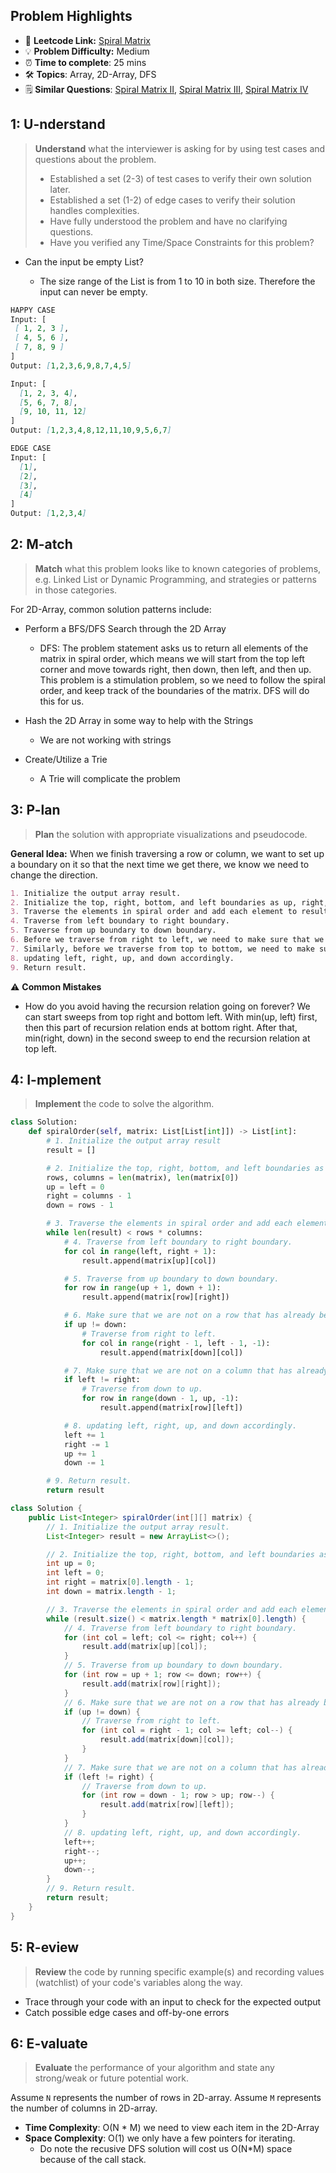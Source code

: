 ## Problem Highlights

* 🔗 **Leetcode Link:** [Spiral Matrix](https://leetcode.com/problems/spiral-matrix/)
* 💡 **Problem Difficulty:** Medium
* ⏰ **Time to complete**: 25 mins
* 🛠️ **Topics**: Array, 2D-Array, DFS
* 🗒️ **Similar Questions**: [Spiral Matrix II](https://leetcode.com/problems/spiral-matrix-ii/), [Spiral Matrix III](https://leetcode.com/problems/spiral-matrix-iii/), [Spiral Matrix IV](https://leetcode.com/problems/spiral-matrix-iv/)
    
## 1: U-nderstand
 
> **Understand** what the interviewer is asking for by using test cases and questions about the problem.
> 
> - Established a set (2-3) of test cases to verify their own solution later.
> - Established a set (1-2) of edge cases to verify their solution handles complexities.
> - Have fully understood the problem and have no clarifying questions.
> - Have you verified any Time/Space Constraints for this problem?

- Can the input be empty List?

  - The size range of the List is from 1 to 10 in both size. Therefore the input can never be empty.


```markdown
HAPPY CASE
Input: [
 [ 1, 2, 3 ],
 [ 4, 5, 6 ],
 [ 7, 8, 9 ]
]
Output: [1,2,3,6,9,8,7,4,5]

Input: [
  [1, 2, 3, 4],
  [5, 6, 7, 8],
  [9, 10, 11, 12]
]
Output: [1,2,3,4,8,12,11,10,9,5,6,7]

EDGE CASE
Input: [
  [1],
  [2],
  [3],
  [4]
]
Output: [1,2,3,4]
```   
    
## 2: M-atch

> **Match** what this problem looks like to known categories of problems, e.g. Linked List or Dynamic Programming, and strategies or patterns in those categories.

For 2D-Array, common solution patterns include:

- Perform a BFS/DFS Search through the 2D Array
    - DFS: The problem statement asks us to return all elements of the matrix in spiral order, which means we will start from the top left corner and move towards right, then down, then left, and then up. This problem is a stimulation problem, so we need to follow the spiral order, and keep track of the boundaries of the matrix. DFS will do this for us.

- Hash the 2D Array in some way to help with the Strings
    - We are not working with strings
- Create/Utilize a Trie
    - A Trie will complicate the problem

## 3: P-lan

> **Plan** the solution with appropriate visualizations and pseudocode.

**General Idea:** When we finish traversing a row or column, we want to set up a boundary on it so that the next time we get there, we know we need to change the direction.

```markdown
1. Initialize the output array result.
2. Initialize the top, right, bottom, and left boundaries as up, right, down, and left.
3. Traverse the elements in spiral order and add each element to result:
4. Traverse from left boundary to right boundary.
5. Traverse from up boundary to down boundary.
6. Before we traverse from right to left, we need to make sure that we are not on a row that has already been traversed. If we are not, then we can traverse from right to left.
7. Similarly, before we traverse from top to bottom, we need to make sure that we are not on a column that has already been traversed. Then we can traverse from down to up.
8. updating left, right, up, and down accordingly.
9. Return result.
```

⚠️ **Common Mistakes**

* How do you avoid having the recursion relation going on forever? We can start sweeps from top right and bottom left. With min(up, left) first, then this part of recursion relation ends at bottom right. After that, min(right, down) in the second sweep to end the recursion relation at top left.

## 4: I-mplement

> **Implement** the code to solve the algorithm.

```python
class Solution:
    def spiralOrder(self, matrix: List[List[int]]) -> List[int]:
        # 1. Initialize the output array result
        result = []

        # 2. Initialize the top, right, bottom, and left boundaries as up, right, down, and left
        rows, columns = len(matrix), len(matrix[0])
        up = left = 0
        right = columns - 1
        down = rows - 1

        # 3. Traverse the elements in spiral order and add each element to result:
        while len(result) < rows * columns:
            # 4. Traverse from left boundary to right boundary.
            for col in range(left, right + 1):
                result.append(matrix[up][col])

            # 5. Traverse from up boundary to down boundary.
            for row in range(up + 1, down + 1):
                result.append(matrix[row][right])

            # 6. Make sure that we are not on a row that has already been traversed
            if up != down:
                # Traverse from right to left.
                for col in range(right - 1, left - 1, -1):
                    result.append(matrix[down][col])

            # 7. Make sure that we are not on a column that has already been traversed
            if left != right:
                # Traverse from down to up.
                for row in range(down - 1, up, -1):
                    result.append(matrix[row][left])

            # 8. updating left, right, up, and down accordingly.
            left += 1
            right -= 1
            up += 1
            down -= 1

        # 9. Return result.
        return result
```
```java
class Solution {
    public List<Integer> spiralOrder(int[][] matrix) {
        // 1. Initialize the output array result.
        List<Integer> result = new ArrayList<>();

        // 2. Initialize the top, right, bottom, and left boundaries as up, right, down, and left.
        int up = 0;
        int left = 0;
        int right = matrix[0].length - 1;
        int down = matrix.length - 1;

        // 3. Traverse the elements in spiral order and add each element to result:
        while (result.size() < matrix.length * matrix[0].length) {
            // 4. Traverse from left boundary to right boundary.
            for (int col = left; col <= right; col++) {
                result.add(matrix[up][col]);
            }
            // 5. Traverse from up boundary to down boundary.
            for (int row = up + 1; row <= down; row++) {
                result.add(matrix[row][right]);
            }
            // 6. Make sure that we are not on a row that has already been traversed
            if (up != down) {
                // Traverse from right to left.
                for (int col = right - 1; col >= left; col--) {
                    result.add(matrix[down][col]);
                }
            }
            // 7. Make sure that we are not on a column that has already been traversed
            if (left != right) {
                // Traverse from down to up.
                for (int row = down - 1; row > up; row--) {
                    result.add(matrix[row][left]);
                }
            }
            // 8. updating left, right, up, and down accordingly.
            left++;
            right--;
            up++;
            down--;
        }
        // 9. Return result.
        return result;
    }
}
```
## 5: R-eview

> **Review** the code by running specific example(s) and recording values (watchlist) of your code's variables along the way.

- Trace through your code with an input to check for the expected output
- Catch possible edge cases and off-by-one errors

## 6: E-valuate

> **Evaluate** the performance of your algorithm and state any strong/weak or future potential work.

Assume `N` represents the number of rows in 2D-array.
Assume `M` represents the number of columns in 2D-array.


* **Time Complexity**: O(N * M) we need to view each item in the 2D-Array
* **Space Complexity**: O(1) we only have a few pointers for iterating. 
    * Do note the recusive DFS solution will cost us O(N*M) space because of the call stack. 